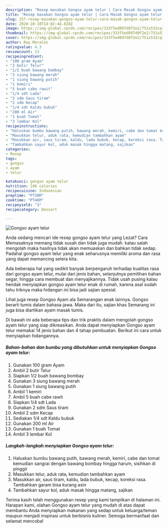 ```yaml
---
description: "Resep masakan Gongso ayam telur | Cara Masak Gongso ayam telur Yang Enak Dan Mudah"
title: "Resep masakan Gongso ayam telur | Cara Masak Gongso ayam telur Yang Enak Dan Mudah"
slug: 157-resep-masakan-gongso-ayam-telur-cara-masak-gongso-ayam-telur-yang-enak-dan-mudah
date: 2020-10-10T14:02:44.828Z
image: https://img-global.cpcdn.com/recipes/333f5ed897d0f2e2/751x532cq70/gongso-ayam-telur-foto-resep-utama.jpg
thumbnail: https://img-global.cpcdn.com/recipes/333f5ed897d0f2e2/751x532cq70/gongso-ayam-telur-foto-resep-utama.jpg
cover: https://img-global.cpcdn.com/recipes/333f5ed897d0f2e2/751x532cq70/gongso-ayam-telur-foto-resep-utama.jpg
author: Ray Morales
ratingvalue: 4.3
reviewcount: 13
recipeingredient:
- "100 gram Ayam"
- "2 butir Telur"
- "1/2 buah bawang bombay"
- "3 siung bawang merah"
- "1 siung bawang putih"
- "1 kemiri"
- "5 buah cabe rawit"
- "1/4 sdt Lada"
- "2 sdm Saus tiram"
- "2 sdm Kecap"
- "1/4 sdt Kaldu bubuk"
- "200 ml Air"
- "1 buah Tomat"
- "3 lembar Kol"
recipeinstructions:
- "Haluskan bumbu bawang putih, bawang merah, kemiri, cabe dan tomat kemudian sangrai dengan bawang bombay hingga harum, sisihkan di pinggir"
- "Masukkan telur, aduk rata, kemudian tambahkan ayam"
- "Masukkan air, saus tiram, kaldu, lada bubuk, kecap, koreksi rasa. Tambahkan garam bisa kurang asin"
- "Tambahkan sayur kol, aduk masak hingga matang, sajikan"
categories:
- Resep
tags:
- gongso
- ayam
- telur

katakunci: gongso ayam telur 
nutrition: 246 calories
recipecuisine: Indonesian
preptime: "PT38M"
cooktime: "PT46M"
recipeyield: "3"
recipecategory: Dessert

---
```



![Gongso ayam telur](https://img-global.cpcdn.com/recipes/333f5ed897d0f2e2/751x532cq70/gongso-ayam-telur-foto-resep-utama.jpg)

Anda sedang mencari ide resep gongso ayam telur yang Lezat? Cara Memasaknya memang tidak susah dan tidak juga mudah. kalau salah mengolah maka hasilnya tidak akan memuaskan dan bahkan tidak sedap. Padahal gongso ayam telur yang enak seharusnya memiliki aroma dan rasa yang dapat memancing selera kita.

Ada beberapa hal yang sedikit banyak berpengaruh terhadap kualitas rasa dari gongso ayam telur, mulai dari jenis bahan, selanjutnya pemilihan bahan segar, hingga cara membuat dan menyajikannya. Tidak usah pusing kalau hendak menyiapkan gongso ayam telur enak di rumah, karena asal sudah tahu triknya maka hidangan ini bisa jadi sajian spesial.

Lihat juga resep Gongso Ayam ala Semarangan enak lainnya. Gongso berarti tumis dalam bahasa jawa. Maka dari itu, sajian khas Semarang ini juga bisa diartikan ayam masak tumis.


Di bawah ini ada beberapa tips dan trik praktis dalam mengolah gongso ayam telur yang siap dikreasikan. Anda dapat menyiapkan Gongso ayam telur memakai 14 jenis bahan dan 4 tahap pembuatan. Berikut ini cara untuk menyiapkan hidangannya.

<!--inarticleads1-->

##### Bahan-bahan dan bumbu yang dibutuhkan untuk menyiapkan Gongso ayam telur:

1. Gunakan 100 gram Ayam
1. Ambil 2 butir Telur
1. Siapkan 1/2 buah bawang bombay
1. Gunakan 3 siung bawang merah
1. Gunakan 1 siung bawang putih
1. Ambil 1 kemiri
1. Ambil 5 buah cabe rawit
1. Siapkan 1/4 sdt Lada
1. Gunakan 2 sdm Saus tiram
1. Ambil 2 sdm Kecap
1. Sediakan 1/4 sdt Kaldu bubuk
1. Gunakan 200 ml Air
1. Gunakan 1 buah Tomat
1. Ambil 3 lembar Kol




<!--inarticleads2-->

##### Langkah-langkah menyiapkan Gongso ayam telur:

1. Haluskan bumbu bawang putih, bawang merah, kemiri, cabe dan tomat kemudian sangrai dengan bawang bombay hingga harum, sisihkan di pinggir
1. Masukkan telur, aduk rata, kemudian tambahkan ayam
1. Masukkan air, saus tiram, kaldu, lada bubuk, kecap, koreksi rasa. Tambahkan garam bisa kurang asin
1. Tambahkan sayur kol, aduk masak hingga matang, sajikan




Terima kasih telah menggunakan resep yang kami tampilkan di halaman ini. Harapan kami, olahan Gongso ayam telur yang mudah di atas dapat membantu Anda menyiapkan makanan yang sedap untuk keluarga/teman maupun menjadi inspirasi untuk berbisnis kuliner. Semoga bermanfaat dan selamat mencoba!
